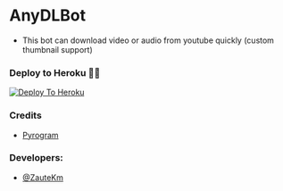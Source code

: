 # AnyDLBot
- This bot can download video or audio from youtube quickly (custom thumbnail support)

### Deploy to Heroku 🏃‍♂

[![Deploy To Heroku](https://www.herokucdn.com/deploy/button.svg)](https://heroku.com/deploy?template=https://github.com/InFoJosTel/AnyDLBot)

### Credits

- [Pyrogram](https://github.com/pyrogram/pyrogram)

### Developers:

- [@ZauteKm](https://t.me/ZauteKm)
